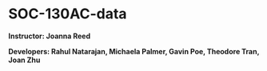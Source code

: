 # SOC-130AC-data
**Instructor: Joanna Reed**

**Developers: Rahul Natarajan, Michaela Palmer, Gavin Poe, Theodore Tran, Joan Zhu**
